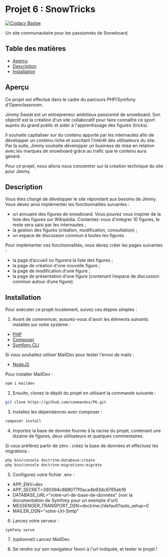 # Projet 6 : SnowTricks

[![Codacy Badge](https://app.codacy.com/project/badge/Grade/ed55232d6e554a24beeabe58b1bde2ee)](https://app.codacy.com/gh/cavmandos/P6/dashboard?utm_source=gh&utm_medium=referral&utm_content=&utm_campaign=Badge_grade)

Un site communautaire pour les passionnés de Snowboard.

## Table des matières

-  [Aperçu](#aperçu)
-  [Description](#description)
-  [Installation](#installation)

## Aperçu

Ce projet est effectué dans le cadre du parcours PHP/Symfony d'Openclassroom.

Jimmy Sweat est un entrepreneur ambitieux passionné de snowboard. Son objectif est la création d'un site collaboratif pour faire connaître ce sport auprès du grand public et aider à l'apprentissage des figures (tricks).

Il souhaite capitaliser sur du contenu apporté par les internautes afin de développer un contenu riche et suscitant l’intérêt des utilisateurs du site. Par la suite, Jimmy souhaite développer un business de mise en relation avec les marques de snowboard grâce au trafic que le contenu aura généré.

Pour ce projet, nous allons nous concentrer sur la création technique du site pour Jimmy.

## Description

Vous êtes chargé de développer le site répondant aux besoins de Jimmy. Vous devez ainsi implémenter les fonctionnalités suivantes : 

-  un annuaire des figures de snowboard. Vous pouvez vous inspirer de la liste des figures sur Wikipédia. Contentez-vous d'intégrer 10 figures, le reste sera saisi par les internautes ;
-  la gestion des figures (création, modification, consultation) ;
-  un espace de discussion commun à toutes les figures.

Pour implémenter ces fonctionnalités, vous devez créer les pages suivantes :

-  la page d’accueil où figurera la liste des figures ; 
-  la page de création d'une nouvelle figure ;
-  la page de modification d'une figure ;
-  la page de présentation d’une figure (contenant l’espace de discussion commun autour d’une figure).

## Installation

Pour exécuter ce projet localement, suivez ces étapes simples :

1.  Avant de commencer, assurez-vous d'avoir les éléments suivants installés sur votre système :

-  [PHP](https://www.php.net/manual/en/install.php)
-  [Composer](https://getcomposer.org/download/)
-  [Symfony CLI](https://symfony.com/download)

Si vous souhaitez utiliser MailDev pour tester l'envoi de mails :

-  [NodeJS](https://nodejs.org/fr)

Pour installer MailDev :

```bash 
npm i maildev
```

2.  Ensuite, clonez le dépôt du projet en utilisant la commande suivante :

```bash 
git clone https://github.com/cavmandos/P6.git
```

3.  Installez les dépendances avec composer :

```bash
composer install
```

4.  Importez la base de donnée fournie à la racine du projet, contenant une dizaine de figures, deux utilisateurs et quelques commentaires.

Si vous préférez partir de zéro : créez la base de données et effectuez les migrations :

```bash
php bin/console doctrine:database:create
php bin/console doctrine:migrations:migrate
```

5.  Configurez votre fichier .env :

-  APP_ENV=dev
-  APP_SECRET=390394c888077f0aca4b93dc8765eb16
-  DATABASE_URL="votre-url-de-base-de-données" (voir la documentation de Symfony pour un exemple d'url)
-  MESSENGER_TRANSPORT_DSN=doctrine://default?auto_setup=0
-  MAILER_DSN="votre-Url-Smtp"

6.  Lancez votre serveur :

```bash
symfony serve
```

7.  (optionnel) Lancez MailDev.

7.  Se rendre sur son navigateur favori à l'url indiquée, et tester le projet !